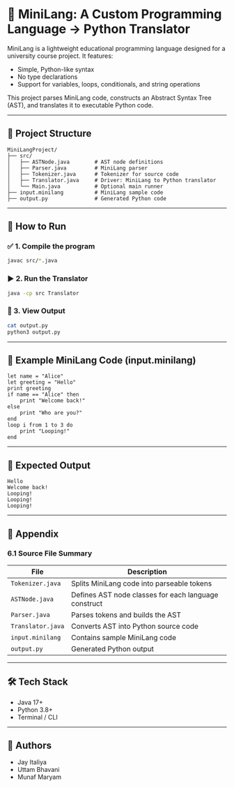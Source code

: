 # 🌟 MiniLang: A Custom Programming Language → Python Translator

MiniLang is a lightweight educational programming language designed for a university course project. It features:
- Simple, Python-like syntax
- No type declarations
- Support for variables, loops, conditionals, and string operations

This project parses MiniLang code, constructs an Abstract Syntax Tree (AST), and translates it to executable Python code.

---

## 📂 Project Structure

```
MiniLangProject/
├── src/
│   ├── ASTNode.java        # AST node definitions
│   ├── Parser.java         # MiniLang parser
│   ├── Tokenizer.java      # Tokenizer for source code
│   ├── Translator.java     # Driver: MiniLang to Python translator
│   └── Main.java           # Optional main runner
├── input.minilang          # MiniLang sample code
├── output.py               # Generated Python code
```

---

## 🚀 How to Run

### ✅ 1. Compile the program
```bash
javac src/*.java
```

### ▶️ 2. Run the Translator
```bash
java -cp src Translator
```

### 📄 3. View Output
```bash
cat output.py
python3 output.py
```
---

## 🔎 Example MiniLang Code (input.minilang)

```minilang
let name = "Alice"
let greeting = "Hello"
print greeting
if name == "Alice" then
    print "Welcome back!"
else
    print "Who are you?"
end
loop i from 1 to 3 do
    print "Looping!"
end
```

---

## 🔎 Expected Output

```minilang
Hello
Welcome back!
Looping!
Looping!
Looping!
```

---


## 📖 Appendix

### 6.1 Source File Summary

| File             | Description |
|------------------|-------------|
| `Tokenizer.java` | Splits MiniLang code into parseable tokens |
| `ASTNode.java`   | Defines AST node classes for each language construct |
| `Parser.java`    | Parses tokens and builds the AST |
| `Translator.java`| Converts AST into Python source code |
| `input.minilang` | Contains sample MiniLang code |
| `output.py`      | Generated Python output |

---

## 🛠 Tech Stack
- Java 17+
- Python 3.8+
- Terminal / CLI

---

## 👥 Authors
- Jay Italiya
- Uttam Bhavani
- Munaf Maryam
